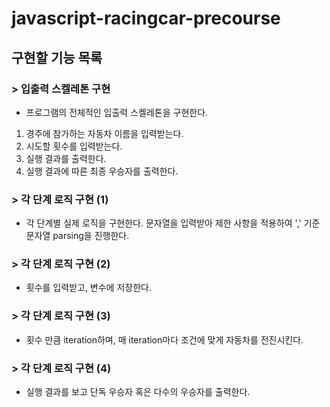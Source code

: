 # javascript-racingcar-precourse

## 구현할 기능 목록

### > 입출력 스켈레톤 구현

- 프로그램의 전체적인 입출력 스켈레톤을 구현한다.

1. 경주에 참가하는 자동차 이름을 입력받는다.
2. 시도할 횟수를 입력받는다.
3. 실행 결과를 출력한다.
4. 실행 결과에 따른 최종 우승자를 출력한다.

### > 각 단계 로직 구현 (1)

- 각 단계별 실제 로직을 구현한다.
  문자열을 입력받아 제한 사항을 적용하여 ',' 기준 문자열 parsing을 진행한다.

### > 각 단계 로직 구현 (2)

- 횟수를 입력받고, 변수에 저장한다.

### > 각 단계 로직 구현 (3)

- 횟수 만큼 iteration하며, 매 iteration마다 조건에 맞게 자동차를 전진시킨다.

### > 각 단계 로직 구현 (4)

- 실행 결과를 보고 단독 우승자 혹은 다수의 우승자를 출력한다.
